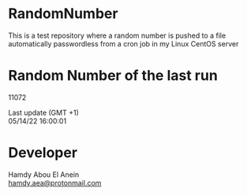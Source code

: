 # RandomNumber    
This is a test repository where a random number is pushed to a file automatically passwordless from a cron job in my Linux CentOS server    
# Random Number of the last run   
11072
      
Last update (GMT +1)    
05/14/22 16:00:01
# Developer    
Hamdy Abou El Anein   
hamdy.aea@protonmail.com
